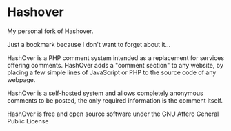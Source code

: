 # Hashover

My personal fork of Hashover.

Just a bookmark because I don't want to forget about it...

HashOver is a PHP comment system intended as a replacement for services offering comments. HashOver adds a "comment section" to any website, by placing a few simple lines of JavaScript or PHP to the source code of any webpage.

HashOver is a self-hosted system and allows completely anonymous comments to be posted, the only required information is the comment itself.

HashOver is free and open source software under the GNU Affero General Public License
